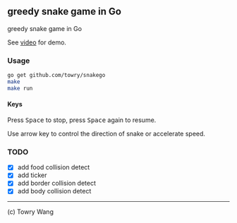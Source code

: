 greedy snake game in Go
-----------------------

greedy snake game in Go

See [video](http://quick.as/ldxruxbbn) for demo.

### Usage

```bash
go get github.com/towry/snakego
make
make run
```

#### Keys

Press <kbd>Space</kbd> to stop, press <kbd>Space</kbd> again to resume.

Use arrow key to control the direction of snake or accelerate speed.

### TODO

- [x] add food collision detect
- [x] add ticker
- [x] add border collision detect
- [x] add body collision detect

--- 
(c) Towry Wang
